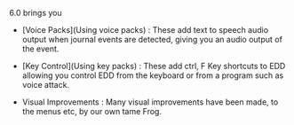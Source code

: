 6.0 brings you

* [Voice Packs](Using voice packs) : These add text to speech audio output when journal events are detected, giving you an audio output of the event.

* [Key Control](Using key packs) : These add ctrl, F Key shortcuts to EDD allowing you control EDD from the keyboard or from a program such as voice attack.

* Visual Improvements : Many visual improvements have been made, to the menus etc, by our own tame Frog.
